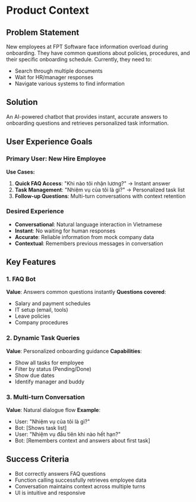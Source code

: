# Product Context

## Problem Statement
New employees at FPT Software face information overload during onboarding. They have common questions about policies, procedures, and their specific onboarding schedule. Currently, they need to:
- Search through multiple documents
- Wait for HR/manager responses
- Navigate various systems to find information

## Solution
An AI-powered chatbot that provides instant, accurate answers to onboarding questions and retrieves personalized task information.

## User Experience Goals

### Primary User: New Hire Employee
**Use Cases:**
1. **Quick FAQ Access**: "Khi nào tôi nhận lương?" → Instant answer
2. **Task Management**: "Nhiệm vụ của tôi là gì?" → Personalized task list
3. **Follow-up Questions**: Multi-turn conversations with context retention

### Desired Experience
- **Conversational**: Natural language interaction in Vietnamese
- **Instant**: No waiting for human responses
- **Accurate**: Reliable information from mock company data
- **Contextual**: Remembers previous messages in conversation

## Key Features

### 1. FAQ Bot
**Value**: Answers common questions instantly
**Questions covered**:
- Salary and payment schedules
- IT setup (email, tools)
- Leave policies
- Company procedures

### 2. Dynamic Task Queries
**Value**: Personalized onboarding guidance
**Capabilities**:
- Show all tasks for employee
- Filter by status (Pending/Done)
- Show due dates
- Identify manager and buddy

### 3. Multi-turn Conversation
**Value**: Natural dialogue flow
**Example**:
- User: "Nhiệm vụ của tôi là gì?"
- Bot: [Shows task list]
- User: "Nhiệm vụ đầu tiên khi nào hết hạn?"
- Bot: [Remembers context and answers about first task]

## Success Criteria
- Bot correctly answers FAQ questions
- Function calling successfully retrieves employee data
- Conversation maintains context across multiple turns
- UI is intuitive and responsive

